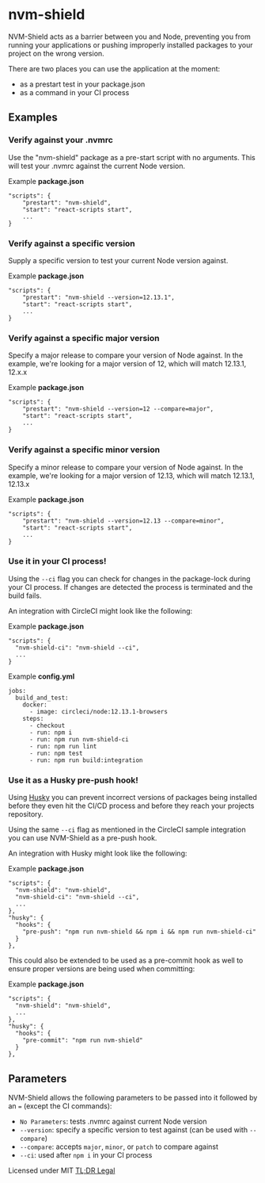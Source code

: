 # nvm-shield

NVM-Shield acts as a barrier between you and Node, preventing you from running
your applications or pushing improperly installed packages to your project on
the wrong version.

There are two places you can use the application at the moment:

- as a prestart test in your package.json
- as a command in your CI process

## Examples

### Verify against your .nvmrc

Use the "nvm-shield" package as a pre-start script with no arguments. This will
test your .nvmrc against the current Node version.

Example **package.json**

```
"scripts": {
    "prestart": "nvm-shield",
    "start": "react-scripts start",
    ...
}
```

### Verify against a specific version

Supply a specific version to test your current Node version against.

Example **package.json**

```
"scripts": {
    "prestart": "nvm-shield --version=12.13.1",
    "start": "react-scripts start",
    ...
}
```

### Verify against a specific **major** version

Specify a major release to compare your version of Node against. In the example,
we're looking for a major version of 12, which will match 12.13.1, 12.x.x

Example **package.json**

```
"scripts": {
    "prestart": "nvm-shield --version=12 --compare=major",
    "start": "react-scripts start",
    ...
}
```

### Verify against a specific **minor** version

Specify a minor release to compare your version of Node against. In the example,
we're looking for a major version of 12.13, which will match 12.13.1, 12.13.x

Example **package.json**

```
"scripts": {
    "prestart": "nvm-shield --version=12.13 --compare=minor",
    "start": "react-scripts start",
    ...
}
```

### Use it in your CI process!

Using the `--ci` flag you can check for changes in the package-lock during your
CI process. If changes are detected the process is terminated and the build
fails.

An integration with CircleCI might look like the following:

Example **package.json**

```
"scripts": {
  "nvm-shield-ci": "nvm-shield --ci",
  ...
}
```

Example **config.yml**

```
jobs:
  build_and_test:
    docker:
      - image: circleci/node:12.13.1-browsers
    steps:
      - checkout
      - run: npm i
      - run: npm run nvm-shield-ci
      - run: npm run lint
      - run: npm test
      - run: npm run build:integration
```

### Use it as a Husky pre-push hook!

Using [Husky](https://github.com/typicode/husky) you can prevent incorrect
versions of packages being installed before they even hit the CI/CD process and
before they reach your projects repository.

Using the same `--ci` flag as mentioned in the CircleCI sample integration you
can use NVM-Shield as a pre-push hook.

An integration with Husky might look like the following:

Example **package.json**

```
"scripts": {
  "nvm-shield": "nvm-shield",
  "nvm-shield-ci": "nvm-shield --ci",
  ...
},
"husky": {
  "hooks": {
    "pre-push": "npm run nvm-shield && npm i && npm run nvm-shield-ci"
  }
},
```

This could also be extended to be used as a pre-commit hook as well to ensure
proper versions are being used when committing:

Example **package.json**

```
"scripts": {
  "nvm-shield": "nvm-shield",
  ...
},
"husky": {
  "hooks": {
    "pre-commit": "npm run nvm-shield"
  }
},
```

## Parameters

NVM-Shield allows the following parameters to be passed into it followed by an `=` (except the CI commands):

- `No Parameters`: tests .nvmrc against current Node version
- `--version`: specify a specific version to test against (can be used with `--compare`)
- `--compare`: accepts `major`, `minor`, or `patch` to compare against
- `--ci`: used after `npm i` in your CI process

Licensed under MIT [TL;DR Legal](https://tldrlegal.com/license/mit-license)
